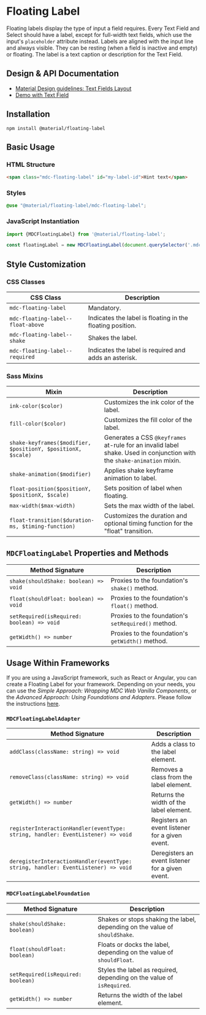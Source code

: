 <!--docs:
title: "Floating Label"
layout: detail
section: components
excerpt: "An animated text caption for a Text Field or Select."
path: /catalog/input-controls/floating-label/
-->

# Floating Label

Floating labels display the type of input a field requires. Every Text Field and Select should have a label, except for full-width text fields, which use the input's `placeholder` attribute instead. Labels are aligned with the input line and always visible. They can be resting (when a field is inactive and empty) or floating. The label is a text caption or description for the Text Field.

## Design & API Documentation

<ul class="icon-list">
  <li class="icon-list-item icon-list-item--spec">
    <a href="https://material.io/go/design-text-fields#text-fields-layout">Material Design guidelines: Text Fields Layout</a>
  </li>
  <li class="icon-list-item icon-list-item--spec">
    <a href="https://material-components.github.io/material-components-web-catalog/#/component/text-field">Demo with Text Field</a>
  </li>
</ul>

## Installation

```
npm install @material/floating-label
```

## Basic Usage

### HTML Structure

```html
<span class="mdc-floating-label" id="my-label-id">Hint text</span>
```

### Styles

```scss
@use "@material/floating-label/mdc-floating-label";
```

### JavaScript Instantiation

```js
import {MDCFloatingLabel} from '@material/floating-label';

const floatingLabel = new MDCFloatingLabel(document.querySelector('.mdc-floating-label'));
```

## Style Customization

### CSS Classes

CSS Class | Description
--- | ---
`mdc-floating-label` | Mandatory.
`mdc-floating-label--float-above` | Indicates the label is floating in the floating position.
`mdc-floating-label--shake` | Shakes the label.
`mdc-floating-label--required` | Indicates the label is required and adds an asterisk.

### Sass Mixins

Mixin | Description
--- | ---
`ink-color($color)` | Customizes the ink color of the label.
`fill-color($color)` | Customizes the fill color of the label.
`shake-keyframes($modifier, $positionY, $positionX, $scale)` | Generates a CSS `@keyframes` at-rule for an invalid label shake. Used in conjunction with the `shake-animation` mixin.
`shake-animation($modifier)` | Applies shake keyframe animation to label.
`float-position($positionY, $positionX, $scale)` | Sets position of label when floating.
`max-width($max-width)` | Sets the max width of the label.
`float-transition($duration-ms, $timing-function)` | Customizes the duration and optional timing function for the "float" transition.

## `MDCFloatingLabel` Properties and Methods

Method Signature | Description
--- | ---
`shake(shouldShake: boolean) => void` | Proxies to the foundation's `shake()` method.
`float(shouldFloat: boolean) => void` | Proxies to the foundation's `float()` method.
`setRequired(isRequired: boolean) => void` | Proxies to the foundation's `setRequired()` method.
`getWidth() => number` | Proxies to the foundation's `getWidth()` method.

## Usage Within Frameworks

If you are using a JavaScript framework, such as React or Angular, you can create a Floating Label for your framework. Depending on your needs, you can use the _Simple Approach: Wrapping MDC Web Vanilla Components_, or the _Advanced Approach: Using Foundations and Adapters_. Please follow the instructions [here](../../docs/integrating-into-frameworks.md).

### `MDCFloatingLabelAdapter`

Method Signature | Description
--- | ---
`addClass(className: string) => void` | Adds a class to the label element.
`removeClass(className: string) => void` | Removes a class from the label element.
`getWidth() => number` | Returns the width of the label element.
`registerInteractionHandler(eventType: string, handler: EventListener) => void` | Registers an event listener for a given event.
`deregisterInteractionHandler(eventType: string, handler: EventListener) => void` | Deregisters an event listener for a given event.

### `MDCFloatingLabelFoundation`

Method Signature | Description
--- | ---
`shake(shouldShake: boolean)` | Shakes or stops shaking the label, depending on the value of `shouldShake`.
`float(shouldFloat: boolean)` | Floats or docks the label, depending on the value of `shouldFloat`.
`setRequired(isRequired: boolean)` | Styles the label as required, depending on the value of `isRequired`.
`getWidth() => number` | Returns the width of the label element.
